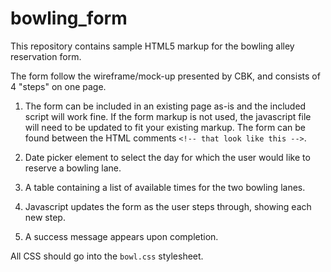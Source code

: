 # bowling_form
This repository contains sample HTML5 markup for the bowling alley reservation form. 

The form follow the wireframe/mock-up presented by CBK, and consists of 4 "steps" on one page.

1. The form can be included in an existing page as-is and the included script will work fine. If the form markup is not used, the javascript file will need to be updated to fit your existing markup. The form can be found between the HTML comments `<!-- that look like this -->`.
2. Date picker element to select the day for which the user would like to reserve a bowling lane.
3. A table containing a list of available times for the two bowling lanes.

4. Javascript updates the form as the user steps through, showing each new step.

5. A success message appears upon completion.

All CSS should go into the `bowl.css` stylesheet.
